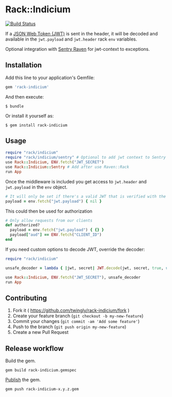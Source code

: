 # Rack::Indicium

[![Build Status](https://travis-ci.org/twingly/rack-indicium.svg)](https://travis-ci.org/twingly/rack-indicium)

If a [JSON Web Token (JWT)](http://jwt.io/) is sent in the header, it will be decoded and available in the `jwt.payload` and `jwt.header` rack `env` variables.

Optional integration with [Sentry Raven] for jwt-context to exceptions.

## Installation

Add this line to your application's Gemfile:

```ruby
gem 'rack-indicium'
```

And then execute:

    $ bundle

Or install it yourself as:

    $ gem install rack-indicium

## Usage

```Ruby
require "rack/indicium"
require "rack/indicium/sentry" # Optional to add jwt context to Sentry
use Rack::Indicium, ENV.fetch("JWT_SECRET")
use Rack::Indicium::Sentry # Add after use Raven::Rack
run App
```

Once the middleware is included you get access to `jwt.header` and `jwt.payload` in the `env` object.

```Ruby
# It will only be set if there's a valid JWT that is verified with the jwt secret
payload = env.fetch("jwt.payload") { nil }
```

This could then be used for authorization

```Ruby
# Only allow requests from our clients
def authorized?
  payload = env.fetch("jwt.payload") { {} }
  payload["aud"] == ENV.fetch("CLIENT_ID")
end
```

If you need custom options to decode JWT, override the decoder:

```Ruby
require "rack/indicium"

unsafe_decoder = lambda { |jwt, secret| JWT.decode(jwt, secret, true, verify_expiration: false) }

use Rack::Indicium, ENV.fetch("JWT_SECRET"), unsafe_decoder
run App
```

## Contributing

1. Fork it ( https://github.com/twingly/rack-indicium/fork )
2. Create your feature branch (`git checkout -b my-new-feature`)
3. Commit your changes (`git commit -am 'Add some feature'`)
4. Push to the branch (`git push origin my-new-feature`)
5. Create a new Pull Request

[Sentry Raven]: https://github.com/getsentry/raven-ruby

## Release workflow

Build the gem.

    gem build rack-indicium.gemspec

[Publish](http://guides.rubygems.org/publishing/) the gem.

    gem push rack-indicium-x.y.z.gem
